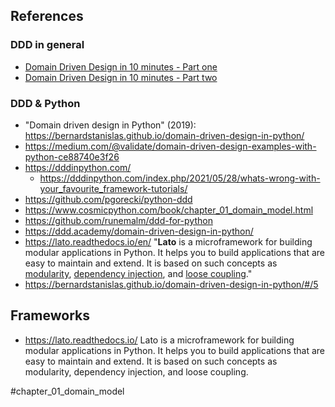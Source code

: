 
## References

### DDD in general

- [Domain Driven Design in 10 minutes - Part one](https://www.thoughtworks.com/insights/blog/evolutionary-architecture/domain-driven-design-in-10-minutes-part-one)
- [Domain Driven Design in 10 minutes - Part two](https://www.thoughtworks.com/insights/blog/evolutionary-architecture/domain-driven-design-part-two)

### DDD & Python

- "Domain driven design in Python" (2019): https://bernardstanislas.github.io/domain-driven-design-in-python/
- https://medium.com/@validate/domain-driven-design-examples-with-python-ce88740e3f26
- https://dddinpython.com/
    - https://dddinpython.com/index.php/2021/05/28/whats-wrong-with-your_favourite_framework-tutorials/
- https://github.com/pgorecki/python-ddd
- https://www.cosmicpython.com/book/chapter_01_domain_model.html
- https://github.com/runemalm/ddd-for-python
- https://ddd.academy/domain-driven-design-in-python/
- https://lato.readthedocs.io/en/ "**Lato** is a microframework for building modular applications in Python. It helps you to build applications that are easy to maintain and extend. It is based on such concepts as [modularity](https://en.wikipedia.org/wiki/Modular_programming), [dependency injection](https://en.wikipedia.org/wiki/Dependency_injection), and [loose coupling](https://en.m.wikipedia.org/wiki/Loose_coupling)."
- https://bernardstanislas.github.io/domain-driven-design-in-python/#/5

## Frameworks

- https://lato.readthedocs.io/ Lato is a microframework for building modular applications in Python. It helps you to build applications that are easy to maintain and extend. It is based on such concepts as modularity, dependency injection, and loose coupling.

<!-- Keywords -->
#chapter_01_domain_model
<!-- /Keywords -->
